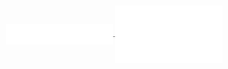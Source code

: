 <a href="https://github.com/danydodson">
  <img align="center" width="49%" src="./header.svg" />
</a>

<!-- <a href="https://github.com/danydodson">
  <img align="center" width="49%" src="./repositories.svg" />
</a> -->

<a href="https://github.com/danydodson">
  <img align="center" width="49%" src="./issue_pr_lang.svg" />
</a>